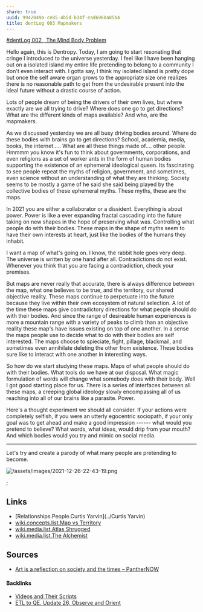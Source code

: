 ```yaml
---
share: true
uuid: 9942049a-ce85-4b5d-b34f-ead6968a85b4
title: dentLog 003 Mapmakers
---
```

[#dentLog 002 , The Mind Body Problem](https://odysee.com/@dentropicPortal:1/2021-12-22-23-26-36:0)

Hello again, this is Dentropy. Today, I am going to start resonating that cringe I introduced to the universe yesterday. I feel like I have been hanging out on a isolated island my entire life pretending to belong to a community I don't even interact with. I gotta say, I think my isolated island is pretty dope but once the self aware organ grows to the appropriate size one realizes there is no reasonable path to get from the undesirable present into the ideal future without a drastic course of action. 

Lots of people dream of being the drivers of their own lives, but where exactly are we all trying to drive? Where does one go to get directions? What are the different kinds of maps available? And who, are the mapmakers.

As we discussed yesterday we are all busy driving bodies around. Where do these bodies with brains go to get directions? School, academia, media, books, the internet..... What are all these things made of.... other people. Hmmmm you know it's fun to think about governments, corporations, and even religions as a set of worker ants in the form of human bodies supporting the existence of an ephemeral ideological queen. Its fascinating to see people repeat the myths of religion, government, and sometimes, even science without an understanding of what they are thinking. Society seems to be mostly a game of he said she said being played by the collective bodies of these ephemeral myths. These myths, these are the maps.

In 2021 you are either a collaborator or a dissident. Everything is about power. Power is like a ever expanding fractal cascading into the future taking on new shapes in the hope of preserving what was. Controlling what people do with their bodies. These maps in the shape of myths seem to have their own interests at heart, just like the bodies of the humans they inhabit.

I want a map of what's going on. I know, the rabbit hole goes very deep. The universe is written by one hand after all. Contradictions do not exist. Whenever you think that you are facing a contradiction, check your premises.

But maps are never really that accurate, there is always difference between the map, what one believes to be true, and the territory, our shared objective reality. These maps continue to perpetuate into the future because they live within their own ecosystem of natural selection. A lot of the time these maps give contradictory directions for what people should do with their bodies. And since the range of desireable human experiences is more a mountain range with a variety of peaks to climb than an objective reality these map's have issues existing on top of one another. In a sense the maps people use to decide what to do with their bodies are self interested. The maps choose to spieciate, fight, pillage, blackmail, and sometimes even annihilate deleting the other from existence. These bodies sure like to interact with one another in interesting ways.

So how do we start studying these maps. Maps of what people should do with their bodies. What tools do we have at our disposal. What magic formulation of words will change what somebody does with their body. Well I got good starting place for us. There is a series of interfaces between all these maps, a creeping global ideology slowly encompassing all of us reaching into all of our brains like a parasite. Power.

Here's a thought experiment we should all consider. If your actions were completely selfish, if you were an utterly egocentric sociopath, if your only goal was to get ahead and make a good impression ------ what would you pretend to believe? What words, what ideas, would drip from your mouth? And which bodies would you try and mimic on social media. 

----------------

Let's try and create a parody of what many people are pretending to become.


![/assets/images/2021-12-26-22-43-19.png](..//assets/images/2021-12-26-22-43-19.png)

<!--

My conception of the future is still quite delusional and it is going to take some time to dissect then narrate where these delusions came from.

-->
;
## Links

* [Relationships.People.Curtis Yarvin](../Curtis Yarvin)
* [wiki.concepts.list.Map vs Territory](../141000ee-8d0a-4937-8960-b6932062c30e)
* [wiki.media.list.Atlas Shrugged](../26cc2128-af04-43eb-9001-359b08a0756e)
* [wiki.media.list.The Alchemist](../0eaeffc3-edc5-48f1-8f97-1bcca701739a)
## Sources

* [Art is a reflection on society and the times – PantherNOW](https://panthernow.com/2017/11/17/art-reflection-society-times/)


#### Backlinks

* [Videos and Their Scripts](/b6611f4f-b019-4676-902e-8ea82840d740)
* [ETL to QE, Update 26, Observe and Orient](/a6694d76-0b96-4dd7-8f4a-8d213fef86f0)